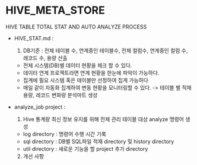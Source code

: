 # HIVE_META_STORE

HIVE TABLE TOTAL STAT AND AUTO ANALYZE PROCESS

- HIVE_STAT.md : 

  1. DB기준 : 전체 테이블 수, 연계중인 테이블수, 전체 컬럼수, 연계중인 컬럼 수, 레코드 수, 용량 산출 

  - 전체 시스템(DB)별 데이터 현황을 체크 할 수 있다.  
  - 데이터 연계 프로젝트라면 연계 현황을 한눈에 파악이 가능하다. 
  - 집계에 필요 시스템 혹은 테이블만 선정하여 집계 가능하다
  - 매일 같이 자동화 집계하여 변동 현황을 모니터링할 수 있다. -> 테이블 별 적재 용량, 레코드 변화량 분석마트 생성

- analyze_job project :

  1. Hive 통계량 최신 정보 유지를 위해 전체 관리 테이블 대상 analyze 명령어 생성 

  - log directory : 명령어 수행 시간 기록
  - sql directory : DB별 SQL파일 적재 directory 및 history directory
  - util directory : 새로운 기능을 할 project 추가 directory

  2. 개선 사항  

